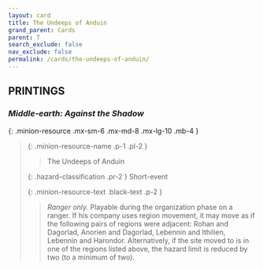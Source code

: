 ```yaml
---
layout: card
title: The Undeeps of Anduin
grand_parent: Cards
parent: T
search_exclude: false
nav_exclude: false
permalink: /cards/the-undeeps-of-anduin/
---
```


## PRINTINGS


### _Middle-earth: Against the Shadow_

{: .minion-resource .mx-sm-6 .mx-md-8 .mx-lg-10 .mb-4 }
> {: .minion-resource-name .p-1 .pl-2 }
> > <div class="hazard-mp"></div>
> > <div class="card-name">The Undeeps of Anduin</div>
>
> {: .hazard-classification .pr-2 }
> Short-event
>
> {: .minion-resource-text .black-text .p-2 }
> > _Ranger only._ Playable during the organization phase on a ranger. If his company uses region movement, it may move as if the following pairs of regions were adjacent: Rohan and Dagorlad, Anorien and Dagorlad, Lebennin and Ithilien, Lebennin and Harondor. Alternatively, if the site moved to is in one of the regions listed above, the hazard limit is reduced by two (to a minimum of two). 
> 
